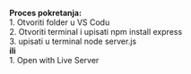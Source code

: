 <b>Proces pokretanja:</b> <br>
                                1. Otvoriti folder u VS Codu <br>
                                2. Otvoriti terminal i upisati npm install express<br>
                                3. upisati u terminal node server.js<br>
<b>ili</b><br>
                                 1. Open with Live Server<br>
